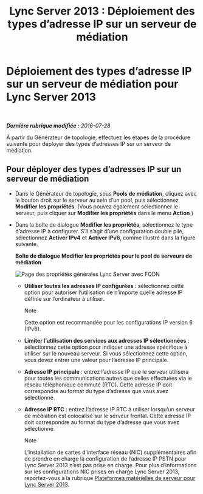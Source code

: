 ﻿---
title: 'Lync Server 2013 : Déploiement des types d’adresse IP sur un serveur de médiation'
TOCTitle: Déploiement des types d’adresse IP sur un serveur de médiation
ms:assetid: 689ebed5-96ee-4cd4-b7ae-ee2a86a1d9b3
ms:mtpsurl: https://technet.microsoft.com/fr-fr/library/JJ204964(v=OCS.15)
ms:contentKeyID: 49297483
ms.date: 07/20/2017
mtps_version: v=OCS.15
ms.translationtype: HT
---

# Déploiement des types d’adresse IP sur un serveur de médiation pour Lync Server 2013

 

_**Dernière rubrique modifiée :** 2016-07-28_

À partir du Générateur de topologie, effectuez les étapes de la procédure suivante pour déployer des types d’adresses IP sur un serveur de médiation.

## Pour déployer des types d’adresses IP sur un serveur de médiation

  - Dans le Générateur de topologie, sous **Pools de médiation**, cliquez avec le bouton droit sur le serveur au sein d’un pool, puis sélectionnez **Modifier les propriétés**. (Vous pouvez également sélectionner le serveur, puis cliquer sur **Modifier les propriétés** dans le menu **Action** )

  - Dans la boîte de dialogue **Modifier les propriétés**, sélectionnez le type d’adresse IP à configurer. S’il s’agit d’une configuration double pile, sélectionnez **Activer IPv4** et **Activer IPv6**, comme illustré dans la figure suivante.
    
    **Boîte de dialogue Modifier les propriétés pour le pool de serveurs de médiation**
    
    ![Page des propriétés générales Lync Server avec FQDN](images/JJ204964.4e650aca-dbff-4a86-b10d-f0162c032539(OCS.15).png "Page des propriétés générales Lync Server avec FQDN")
    
      - **Utiliser toutes les adresses IP configurées** : sélectionnez cette option pour autoriser l’utilisation de n’importe quelle adresse IP définie sur l’ordinateur à utiliser.
        
        > [!NOTE]  
        > Cette option est recommandée pour les configurations IP version 6 (IPv6).    
      - **Limiter l’utilisation des services aux adresses IP sélectionnées** : sélectionnez cette option pour indiquer une adresse spécifique à utiliser sur le nouveau serveur. Si vous sélectionnez cette option, vous devez entrer une valeur pour l’adresse IP principale.
    
      - **Adresse IP principale** : entrez l’adresse IP que le serveur utilisera pour toutes les communications autres que celles effectuées via le réseau téléphonique commuté (RTC). Cette adresse IP doit correspondre au format du type d’adresse que vous avez sélectionné.
    
      - **Adresse IP RTC** : entrez l’adresse IP RTC à utiliser lorsqu’un serveur de médiation est colocalisé sur le serveur frontal. Cette adresse IP doit correspondre au format du type d’adresse que vous avez sélectionné.
        
        > [!NOTE]  
        > L’installation de cartes d’interface réseau (NIC) supplémentaires afin de prendre en charge la configuration de l’adresse IP PSTN pour Lync Server 2013 n’est pas prise en charge. Pour plus d’informations sur les configurations NIC prises en charge Lync Server 2013, reportez-vous à la rubrique <a href="lync-server-2013-server-hardware-platforms.md">Plateformes matérielles de serveur pour Lync Server 2013</a>.
